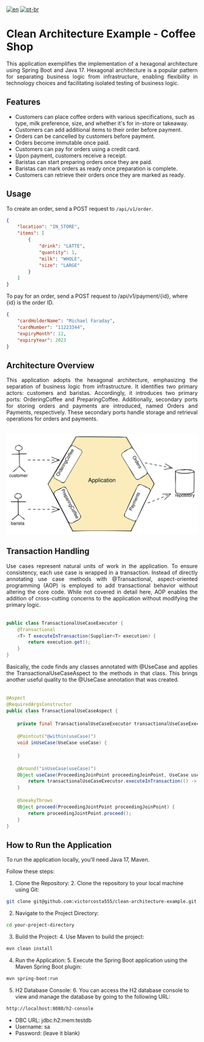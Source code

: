 [![en](https://img.shields.io/badge/lang-en-red.svg)](https://github.com/victorcosta555/clean-architecture-example)
[![pt-br](https://img.shields.io/badge/lang-pt--br-green.svg)](https://github.com/victorcosta555/clean-architecture-example/blob/master/README.pt-br.md)

# Clean Architecture Example - Coffee Shop

<div align="justify"> This application exemplifies the implementation of a hexagonal architecture using Spring Boot and Java 17. Hexagonal 
architecture is a popular pattern for separating business logic from infrastructure, enabling flexibility in technology 
choices and facilitating isolated testing of business logic.
</div>

## Features

- Customers can place coffee orders with various specifications, such as type, milk preference, size, and whether it's for in-store or takeaway.
- Customers can add additional items to their order before payment.
- Orders can be cancelled by customers before payment.
- Orders become immutable once paid.
- Customers can pay for orders using a credit card.
- Upon payment, customers receive a receipt.
- Baristas can start preparing orders once they are paid.
- Baristas can mark orders as ready once preparation is complete.
- Customers can retrieve their orders once they are marked as ready.

## Usage

To create an order, send a POST request to `/api/v1/order`.

```json
{
    "location": "IN_STORE",
    "items": [
        {
            "drink": "LATTE",
            "quantity": 1,
            "milk": "WHOLE",
            "size": "LARGE"
        }
    ]
}
```

To pay for an order, send a POST request to /api/v1/payment/{id}, where {id} is the order ID.

```json
{
    "cardHolderName": "Michael Faraday",
    "cardNumber": "11223344",
    "expiryMonth": 12,
    "expiryYear": 2023
}
```



## Architecture Overview

<div align="justify"> This application adopts the hexagonal architecture, emphasizing the separation of business logic from infrastructure. 
It identifies two primary actors: customers and baristas. Accordingly, it introduces two primary ports: OrderingCoffee 
and PreparingCoffee. Additionally, secondary ports for storing orders and payments are introduced, named Orders and 
Payments, respectively. These secondary ports handle storage and retrieval operations for orders and payments.
</div>

<br/>

![Hexagonal Architecture](images/coffee-shop-use-cases.svg)

## Transaction Handling

<div align="justify"> Use cases represent natural units of work in the application. To ensure consistency, each use case is wrapped in a 
transaction. Instead of directly annotating use case methods with @Transactional, aspect-oriented programming (AOP) is 
employed to add transactional behavior without altering the core code. While not covered in detail here, AOP enables the 
addition of cross-cutting concerns to the application without modifying the primary logic.
</div>

<br/>

```java
public class TransactionalUseCaseExecutor {
    @Transactional
    <T> T executeInTransaction(Supplier<T> execution) {
        return execution.get();
    }
}
```

<div align="justify"> Basically, the code finds any classes annotated with @UseCase and applies the TransactionalUseCaseAspect to the methods 
in that class. This brings another useful quality to the @UseCase annotation that was created.
</div>

<br/>

```java
@Aspect
@RequiredArgsConstructor
public class TransactionalUseCaseAspect {

    private final TransactionalUseCaseExecutor transactionalUseCaseExecutor;

    @Pointcut("@within(useCase)")
    void inUseCase(UseCase useCase) {

    }
  
    @Around("inUseCase(useCase)")
    Object useCase(ProceedingJoinPoint proceedingJoinPoint, UseCase useCase) {
        return transactionalUseCaseExecutor.executeInTransaction(() -> proceed(proceedingJoinPoint));
    }

    @SneakyThrows
    Object proceed(ProceedingJointPoint proceedingJoinPoint) {
        return proceedingJointPoint.proceed();
    }
}
```

## How to Run the Application

To run the application locally, you'll need Java 17, Maven.

Follow these steps:

1. Clone the Repository:
   2. Clone the repository to your local machine using Git:

```bash
git clone git@github.com:victorcosta555/clean-architecture-example.git
```
2. Navigate to the Project Directory:

```bash
cd your-project-directory
```
3. Build the Project:
   4. Use Maven to build the project:

```bash
mvn clean install
```

4. Run the Application:
   5. Execute the Spring Boot application using the Maven Spring Boot plugin:

```bash
mvn spring-boot:run
```

5. H2 Database Console:
   6. You can access the H2 database console to view and manage the database by going to the following URL:

```bash
http://localhost:8080/h2-console
```

- DBC URL: jdbc:h2:mem:testdb
- Username: sa
- Password: (leave it blank)
